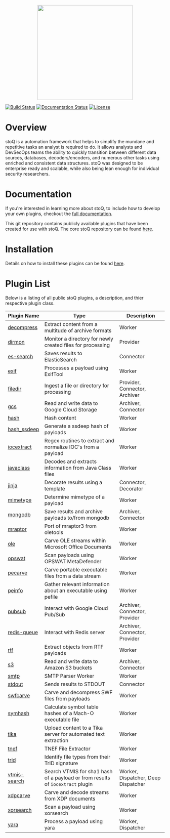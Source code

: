 <p align="center">
<img src="http://stoq.punchcyber.com/i/stoq.png" width="300"><br />
</p>

[![Build Status](https://travis-ci.org/PUNCH-Cyber/stoq-plugins-public.svg?branch=v2)](https://travis-ci.org/PUNCH-Cyber/stoq-plugins-public)
[![Documentation Status](https://readthedocs.org/projects/stoq-framework/badge/?version=v2)](https://stoq-framework.readthedocs.io/en/v2/)
[![License](https://img.shields.io/pypi/l/stoq-framework.svg)](https://pypi.org/project/stoq-framework/)

# Overview

stoQ is a automation framework that helps to simplify the mundane and repetitive
tasks an analyst is required to do. It allows analysts and DevSecOps teams the
ability to quickly transition between different data sources, databases,
decoders/encoders, and numerous other tasks using enriched and consistent data
structures. stoQ was designed to be enterprise ready and scalable, while also being
lean enough for individual security researchers.

# Documentation

If you're interested in learning more about stoQ, to include how to develop your
own plugins, checkout the [full documentation](https://stoq-framework.readthedocs.io/).

This git repository contains publicly available plugins that have been created
for use with stoQ. The core stoQ repository can be found [here](https://github.com/PUNCH-Cyber/stoq).

# Installation

Details on how to install these plugins can be found [here](https://stoq-framework.readthedocs.io/en/latest/installation.html#installing-plugins).

# Plugin List

Below is a listing of all public stoQ plugins, a description, and thier respective plugin class.

| Plugin Name                   | Type                                                                           | Description                         |
| ----------------------------- | ------------------------------------------------------------------------------ | ----------------------------------- |
| [decompress](decompress/)     | Extract content from a multitude of archive formats                            | Worker                              |
| [dirmon](dirmon/)             | Monitor a directory for newly created files for processing                     | Provider                            |
| [es-search](es-search/)       | Saves results to ElasticSearch                                                 | Connector                           |
| [exif](exif/)                 | Processes a payload using ExifTool                                             | Worker                              |
| [filedir](filedir/)           | Ingest a file or directory for processing                                      | Provider, Connector, Archiver       |
| [gcs](gcs/)                   | Read and write data to Google Cloud Storage                                    | Archiver, Connector                 |
| [hash](hash/)                 | Hash content                                                                   | Worker                              |
| [hash_ssdeep](hash_ssdeep/)   | Generate a ssdeep hash of payloads                                             | Worker                              |
| [iocextract](iocextract/)     | Regex routines to extract and normalize IOC's from a payload                   | Worker                              |
| [javaclass](javaclass/)       | Decodes and extracts information from Java Class files                         | Worker                              |
| [jinja](jinja/)               | Decorate results using a template                                              | Connector, Decorator                |
| [mimetype](mimetype/)         | Determine mimetype of a payload                                                | Worker                              |
| [mongodb](mongodb/)           | Save results and archive payloads to/from mongodb                              | Archiver, Connector                 |
| [mraptor](mraptor/)           | Port of mraptor3 from oletools                                                 | Worker                              |
| [ole](ole/)                   | Carve OLE streams within Microsoft Office Documents                            | Worker                              |
| [opswat](opswat/)             | Scan payloads using OPSWAT MetaDefender                                        | Worker                              |
| [pecarve](pecarve/)           | Carve portable executable files from a data stream                             | Worker                              |
| [peinfo](peinfo/)             | Gather relevant information about an executable using pefile                   | Worker                              |
| [pubsub](pubsub/)             | Interact with Google Cloud Pub/Sub                                             | Archiver, Connector, Provider       |
| [redis-queue](redis-queue/)   | Interact with Redis server                                                     | Archiver, Connector, Provider       |
| [rtf](rtf/)                   | Extract objects from RTF payloads                                              | Worker                              |
| [s3](s3/)                     | Read and write data to Amazon S3 buckets                                       | Archiver, Connector                 |
| [smtp](smtp/)                 | SMTP Parser Worker                                                             | Worker                              |
| [stdout](stdout/)             | Sends results to STDOUT                                                        | Connector                           |
| [swfcarve](swfcarve/)         | Carve and decompress SWF files from payloads                                   | Worker                              |
| [symhash](symhash/)           | Calculate symbol table hashes of a Mach-O executable file                      | Worker                              |
| [tika](tika/)                 | Upload content to a Tika server for automated text extraction                  | Worker                              |
| [tnef](tnef/)                 | TNEF File Extractor                                                            | Worker                              |
| [trid](trid/)                 | Identify file types from their TrID signature                                  | Worker                              |
| [vtmis-search](vtmis-search/) | Search VTMIS for sha1 hash of a payload or from results of `iocextract` plugin | Worker, Dispatcher, Deep Dispatcher |
| [xdpcarve](xdpcarve)          | Carve and decode streams from XDP documents                                    | Worker                              |
| [xorsearch](xorsearch/)       | Scan a payload using xorsearch                                                 | Worker                              |
| [yara](yara/)                 | Process a payload using yara                                                   | Worker, Dispatcher                  |
